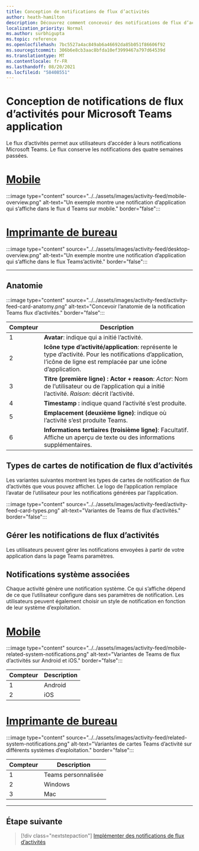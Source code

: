 ```yaml
---
title: Conception de notifications de flux d’activités
author: heath-hamilton
description: Découvrez comment concevoir des notifications de flux d’activités pour votre application Teams et obtenir le kit Microsoft Teams’interface utilisateur.
localization_priority: Normal
ms.author: surbhigupta
ms.topic: reference
ms.openlocfilehash: 7bc5527a4ac849ab6a46692da85b051f86606f92
ms.sourcegitcommit: 306b6e8cb3aac8bfda10ef3999467a797d64539d
ms.translationtype: MT
ms.contentlocale: fr-FR
ms.lasthandoff: 08/20/2021
ms.locfileid: "58408551"
---
```

# <a name="designing-activity-feed-notifications-for-your-microsoft-teams-app"></a>Conception de notifications de flux d’activités pour Microsoft Teams application

Le flux d’activités permet aux utilisateurs d’accéder à leurs notifications Microsoft Teams. Le flux conserve les notifications des quatre semaines passées.

# <a name="mobile"></a>[Mobile](#tab/mobile)

:::image type="content" source="../../assets/images/activity-feed/mobile-overview.png" alt-text="Un exemple montre une notification d’application qui s’affiche dans le flux d Teams sur mobile." border="false":::

# <a name="desktop"></a>[Imprimante de bureau](#tab/desktop)

:::image type="content" source="../../assets/images/activity-feed/desktop-overview.png" alt-text="Un exemple montre une notification d’application qui s’affiche dans le flux Teams’activité." border="false":::

---

## <a name="anatomy"></a>Anatomie

:::image type="content" source="../../assets/images/activity-feed/activity-feed-card-anatomy.png" alt-text="Concevoir l’anatomie de la notification Teams flux d’activités." border="false":::

|Compteur|Description|
|----------|-----------|
|1|**Avatar**: indique qui a initié l’activité.|
|2|**Icône type d’activité/application**: représente le type d’activité. Pour les notifications d’application, l’icône de ligne est remplacée par une icône d’application.|
|3|**Titre (première ligne) : Actor + reason**: *Actor*: Nom de l’utilisateur ou de l’application qui a initié l’activité. *Raison*: décrit l’activité.|
|4 |**Timestamp :** indique quand l’activité s’est produite.|
|5 |**Emplacement (deuxième ligne)**: indique où l’activité s’est produite Teams.|
|6 |**Informations tertiaires (troisième ligne)**: Facultatif. Affiche un aperçu de texte ou des informations supplémentaires.|

## <a name="types-of-activity-feed-notification-cards"></a>Types de cartes de notification de flux d’activités

Les variantes suivantes montrent les types de cartes de notification de flux d’activités que vous pouvez afficher. Le logo de l’application remplace l’avatar de l’utilisateur pour les notifications générées par l’application.

:::image type="content" source="../../assets/images/activity-feed/activity-feed-card-types.png" alt-text="Variantes de Teams de flux d’activités." border="false":::

## <a name="manage-activity-feed-notifications"></a>Gérer les notifications de flux d’activités

Les utilisateurs peuvent gérer les notifications envoyées à partir de votre application dans la page Teams paramètres.

## <a name="related-system-notifications"></a>Notifications système associées

Chaque activité génère une notification système. Ce qui s’affiche dépend de ce que l’utilisateur configure dans ses paramètres de notification. Les utilisateurs peuvent également choisir un style de notification en fonction de leur système d’exploitation.

# <a name="mobile"></a>[Mobile](#tab/mobile)

:::image type="content" source="../../assets/images/activity-feed/mobile-related-system-notifications.png" alt-text="Variantes de Teams de flux d’activités sur Android et iOS." border="false":::

|Compteur|Description|
|----------|-----------|
|1|Android|
|2|iOS|

# <a name="desktop"></a>[Imprimante de bureau](#tab/desktop)

:::image type="content" source="../../assets/images/activity-feed/related-system-notifications.png" alt-text="Variantes de cartes Teams d’activité sur différents systèmes d’exploitation." border="false":::

|Compteur|Description|
|----------|-----------|
|1|Teams personnalisée|
|2|Windows|
|3|Mac|

---

## <a name="next-step"></a>Étape suivante

> [!div class="nextstepaction"]
> [Implémenter des notifications de flux d’activités](/graph/teams-send-activityfeednotifications)
